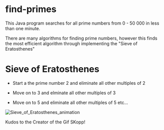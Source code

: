 # find-primes
This Java program searches for all prime numbers from 0 - 50 000 in less than one minute.

There are many algorithms for finding prime numbers, however this finds the most efficient algorithm through implementing the "Sieve of Eratosthenes"

# Sieve of Eratosthenes
- Start a the prime number 2 and eliminate all other multiples of 2

- Move on to 3 and elminate all other multiples of 3

- Move on to 5 and eliminate all other multiples of 5 etc...


![Sieve_of_Eratosthenes_animation](https://user-images.githubusercontent.com/59797227/105047827-d26d9f00-5a38-11eb-8242-3ca2cbfda342.gif)


Kudos to the Creator of the Gif SKopp!
